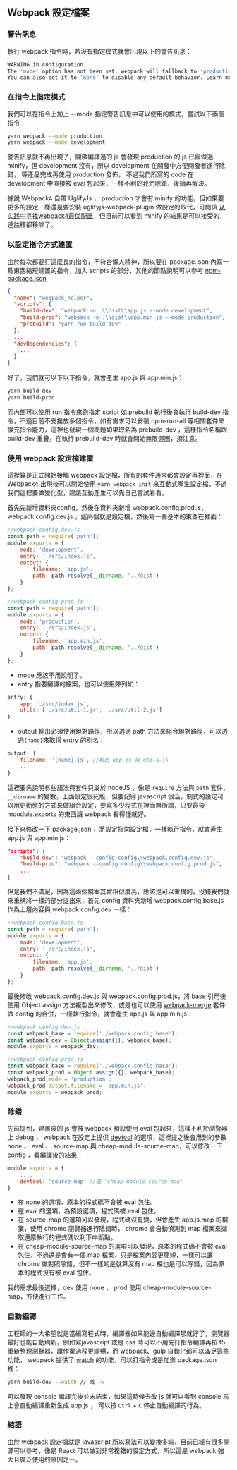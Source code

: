 ## Webpack 設定檔案

### 警告訊息
執行 webpack 指令時，若沒有指定模式就會出現以下的警告訊息：
```bash
WARNING in configuration
The 'mode' option has not been set, webpack will fallback to 'production' for this value. Set 'mode' option to 'development' or 'production' to enable defaults for each environment.
You can also set it to 'none' to disable any default behavior. Learn more: https://webpack.js.org/concepts/mode/
```

### 在指令上指定模式
我們可以在指令上加上 --mode 指定警告訊息中可以使用的模式，嘗試以下兩個指令：
``` bash
yarn webpack --mode production
yarn webpack --mode development
```
警告訊息就不再出現了，開啟編譯過的 js 會發現 production 的 js 已經做過 minify，但 development 沒有，所以 development 在開發中方便開發者進行除錯， 等產品完成再使用 production 發佈， 不過我們所寫的 code 在 development 中直接被 eval 包起來，一樣不利於我們除錯，後續再解決。

據說 Webpack4 自帶 UglifyJs ， production 才會有 minify 的功能，但如果要更多的設定一樣還是要安裝 uglifyjs-webpack-plugin 做設定的取代，可閱讀 [从实践中寻找webpack4最优配置](https://segmentfault.com/a/1190000015032321)，但目前可以看到 minify 的結果是可以接受的，連註釋都移除了。

### 以設定指令方式建置
由於每次都要打這麼長的指令，不符合懶人精神，所以要在 package.json 內寫一點東西縮短建置的指令，加入 scripts 的部分，其他的節點說明可以參考 [npm-package.json](https://docs.npmjs.com/files/package.json)
```json
{
  "name": "webpack_helper",
  "scripts": {
    "build-dev": "webpack -o .\\dist\\app.js --mode development",
    "build-prod": "webpack -o .\\dist\\app.min.js --mode production",
    "prebuild": "yarn run build-dev"
  },
  ...
  "devDependencies": {
    ...
  }
}
```
好了，我們就可以下以下指令，就會產生 app.js 與 app.min.js：
```bash
yarn build-dev
yarn build-prod
```
而內部可以使用 run 指令來跑指定 script 如 prebuild 執行後會執行 build-dev 指令，不過目前不支援放多個指令，如有需求可以安裝 npm-run-all 等相關套件來擴充指令能力，這裡也發現一個問題如果取名為 prebuild-dev ，這樣指令名稱跟 build-dev 重疊，在執行 prebuild-dev 時就會開始無限迴圈，須注意。

### 使用 webpack 設定檔建置
這裡算是正式開始接觸 webpack 設定檔，所有的套件通常都會設定再裡面，在 Webpack4 出現後可以開始使用 `yarn webpack init` 來互動式產生設定檔，不過我們這裡要做變化型，建議互動產生可以先自己嘗試看看。

首先先新增資料夾config，然後在資料夾新增 webpack.config.prod.js、webpack.config.dev.js ，這兩個就是設定檔，然後寫一些基本的東西在裡面：
```js
//webpack.config.dev.js
const path = require('path');
module.exports = {
    mode: 'development',
    entry: './src/index.js',
    output: {
        filename: 'app.js',
        path: path.resolve(__dirname, '../dist')
    }
};

//webpack.config.prod.js
const path = require('path');
module.exports = {
    mode: 'production',
    entry: './src/index.js',
    output: {
        filename: 'app.min.js',
        path: path.resolve(__dirname, '../dist')
    }
};
```
* mode 應該不用說明了。
* entry 指要編譯的檔案，也可以使用陣列如：
```js
entry: {
    app: './src/index.js',
    utils: ['./src/util-1.js', './src/util-2.js']
}
```
* output 輸出必須使用絕對路徑，所以透過 path 方法來組合絕對路徑，可以透過`[name]`來取得 entry 的別名：
```js
output: {
    filename: '[name].js', //輸出 app.js 與 utils.js
    ...
}
```

這裡要先說明有些語法與套件只屬於 nodeJS ，像是 `require` 方法與 `path` 套件、 `__dirname` 的變數，上面設定很死版，但要記得 javascript 很活，制式的設定可以用更動態的方式來做組合設定，要寫多少程式在裡面無所謂，只要最後 moudule.exports 的東西讓 webpack 看得懂就好。

接下來修改一下 package.json ，將設定指向設定檔，一樣執行指令，就會產生 app.js 與 app.min.js：
```json
"scripts": {
    "build-dev": "webpack --config config\\webpack.config.dev.js",
    "build-prod": "webpack --config config\\webpack.config.prod.js",
    ...
}
```

但是我們不滿足，因為這兩個檔案其實相似度高，應該是可以重構的，沒錯我們就來重構將一樣的部分提出來，首先 config 資料夾新增 webpack.config.base.js 作為上層內容與 webpack.config.dev 一樣：
```js
//webpack.config.base.js
const path = require('path');
module.exports = {
    mode: 'development',
    entry: './src/index.js',
    output: {
        filename: 'app.js',
        path: path.resolve(__dirname, '../dist')
    }
};
```

最後修改 webpack.config.dev.js 與 webpack.config.prod.js，將 base 引用後使用 Object.assign 方法複製出來修改，或是也可以使用 [webpack-merge](https://github.com/survivejs/webpack-merge) 套件做 config 的合併，一樣執行指令，就會產生 app.js 與 app.min.js：

```js
//webpack.config.dev.js
const webpack_base = require('./webpack.config.base');
const webpack_dev = Object.assign({}, webpack_base);
module.exports = webpack_dev;

//webpack.config.prod.js
const webpack_base = require('./webpack.config.base');
const webpack_prod = Object.assign({}, webpack_base);
webpack_prod.mode = 'production';
webpack_prod.output.filename = 'app.min.js';
module.exports = webpack_prod;
```

### 除錯
先前提到，建置後的 js 會被 webpack 預設使用 eval 包起來，這樣不利於瀏覽器上 debug ， webpack 在設定上提供 [devtool](https://webpack.js.org/configuration/devtool/) 的選項，這裡提之後會用到的參數 none 、 eval 、 source-map 與 cheap-module-source-map，可以修改一下 config ，看編譯後的結果：
```js
module.exports = {
    ...,
    devtool: 'source-map' //或 'cheap-module-source-map'
}
```
* 在 none 的選項，原本的程式碼不會被 eval 包住。
* 在 eval 的選項，為預設選項，程式碼被 eval 包住。
* 在 source-map 的選項可以發現，程式碼沒有變，但會產生 app.js.map 的檔案，使用 chrome 瀏覽器進行除錯時， chrome 會自動偵測到 map 檔案來擷取還原執行的程式碼以利下中斷點。
* 在 cheap-module-source-map 的選項可以發現，原本的程式碼不會被 eval 包住，不過還是會有一個 map 檔案，只是檔案內容更簡短，一樣可以讓 chrome 做對照除錯，但不一樣的是就算沒有 map 檔也是可以除錯，因為原本的程式沒有被 eval 包住。

我的需求最後選擇，dev 使用 none ， prod 使用 cheap-module-source-map，方便進行工作。

### 自動編譯
工程師的一大希望就是當編寫程式時，編譯器如果能邊自動編譯那就好了，瀏覽器最好也能自動刷新，例如寫javascript 或是 css 時可以不用先打指令編譯再按 f5 重新整理瀏覽器，讓作業過程更順暢，而 webpack、gulp 自動化都可以滿足這些功能， webpack 提供了 [watch](https://webpack.js.org/configuration/watch/#src/components/Sidebar/Sidebar.jsx) 的功能，可以打指令或是加進 package.json 裡：
```bash
yarn build-dev --watch // 或 -w
```
可以發現 console 編譯完後並未結束，如果這時候去改 js 就可以看到 console 馬上會自動編譯重新生成 app.js ， 可以按 `Ctrl` + `C` 停止自動編譯的行為。

### 結語
由於 webpack 設定檔就是 javascript 所以寫法可以變換多端，目前已經有很多開源可以參考，像是 React 可以做到非常複雜的設定方式，所以這是 webpack 強大且廣泛使用的原因之一。